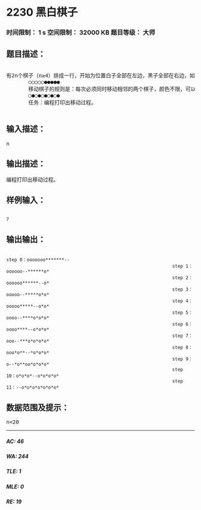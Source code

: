 # 2230 黑白棋子   
### 时间限制： 1 s     空间限制： 32000 KB     题目等级： 大师  
## 题目描述：  

<pre>

有2n个棋子（n≥4）排成一行，开始为位置白子全部在左边，黑子全部在右边，如下图为n=5的情况：
       ○○○○○●●●●●
       移动棋子的规则是：每次必须同时移动相邻的两个棋子，颜色不限，可以左移也可以右移到空位上去，但不能调换两个棋子的左右位置。每次移动必须跳过若干个棋子（不能平移），要求最后能移成黑白相间的一行棋子。如n=5时，成为：
       ○●○●○●○●○●
       任务：编程打印出移动过程。

</pre>
  
  
## 输入描述：  

<pre>
n
</pre>
  
  
## 输出描述：  

<pre>
编程打印出移动过程。
</pre>
  
  
## 样例输入：  

<pre><code>
7
</code></pre>
  
  
## 输出输出：  

<pre><code>
step 0：ooooooo*******--
                                                              step 1：oooooo--******o*
                                                              step 2：oooooo******--o*
                                                              step 3：ooooo--*****o*o*
                                                              step 4：ooooo*****--o*o*
                                                              step 5：oooo--****o*o*o*
                                                              step 6：oooo****--o*o*o*
                                                              step 7：ooo--***o*o*o*o*
                                                              step 8：ooo*o**--*o*o*o*
                                                              step 9：o--*o**oo*o*o*o*
                                                              step 10：o*o*o*--o*o*o*o*
                                                              step 11：--o*o*o*o*o*o*o*
</code></pre>
  
  
## 数据范围及提示：  

<pre>
n<20
</pre>
  
  
***  

##### AC: 46  
##### WA: 244  
##### TLE: 1  
##### MLE: 0  
##### RE: 19  
